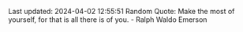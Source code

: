 Last updated: 2024-04-02 12:55:51
Random Quote: Make the most of yourself, for that is all there is of you. - Ralph Waldo Emerson